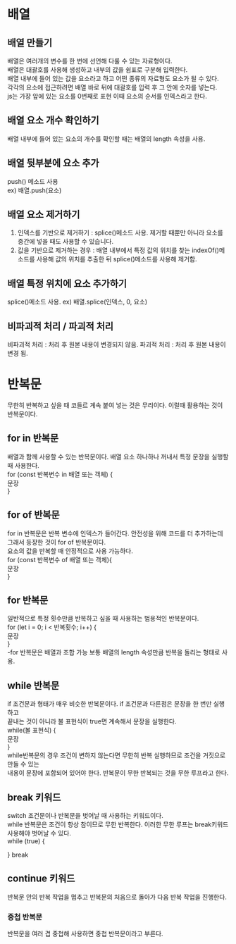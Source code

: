 # 배열

## 배열 만들기
배열은 여러개의 변수를 한 번에 선언해 다룰 수 있는 자료형이다.        
배열은 대괄호를 사용해 생성하고 내부의 값을 쉼표로 구분해 입력한다.    
배열 내부에 들어 있는 값을 요소라고 하고 어떤 종류의 자료형도 요소가 될 수 있다.    
각각의 요소에 접근하려면 배열 바로 뒤에 대괄호를 입력 후 그 안에 숫자를 넣는다.   
js는 가장 앞에 있는 요소를 0번째로 표현 이때 요소의 순서를 인덱스라고 한다.

## 배열 요소 개수 확인하기
배열 내부에 들어 있는 요소의 개수를 확인할 때는 배열의 length 속성을 사용.   

## 배열 뒷부분에 요소 추가
push() 메소드 사용  
ex) 배열.push(요소)

## 배열 요소 제거하기
1. 인덱스를 기반으로 제거하기 : splice()메소드 사용. 제거할 때뿐만 아니라 요소를 중간에 넣을 때도 사용할 수 있습니다.    
2. 값을 기반으로 제거하는 경우 : 배열 내부에서 특정 값의 위치를 찾는 indexOf()메소드를 사용해 값의 위치를 추출한 뒤 splice()메소드를 사용해 제거함.

## 배열 특정 위치에 요소 추가하기
splice()메소드 사용. ex) 배열.splice(인덱스, 0, 요소)

## 비파괴적 처리 / 파괴적 처리
비파괴적 처리 : 처리 후 원본 내용이 변경되지 않음.
파괴적 처리 : 처리 후 원본 내용이 변경 됨.

# 반복문
무한히 반복하고 싶을 때 코들르 계속 붙여 넣는 것은 무리이다. 이럴때 활용하는 것이 반복문이다.

## for in 반복문
배열과 함께 사용할 수 있는 반복문이다. 배열 요소 하나하나 꺼내서 특정 문장을 실행할 때 사용한다.    
for (const 반복변수 in 배열 또는 객체) {    
   문장   
   }
   
 ## for of 반복문
 for in 반복문은 반복 변수에 인덱스가 들어간다. 안전성을 위해 코드를 더 추가하는데 그래서 등장한 것이 for of 반복문이다.   
 요소의 값을 반복할 때 안정적으로 사용 가능하다.   
 for (const 반복변수 of 배열 또는 객체){   
 문장   
 }
 
 ## for 반복문
 일반적으로 특정 횟수만큼 반복하고 싶을 때 사용하는 범용적인 반복문이다.   
 for (let i = 0; i < 반복횟수; i++) {   
 문장   
 }   
 -for 반복문은 배열과 조합 가능 보통 배열의 length 속성만큼 반복을 돌리는 형태로 사용.
 
 ## while 반복문
 if 조건문과 형태가 매우 비슷한 반복문이다. if 조건문과 다른점은 문장을 한 번만 실행하고   
 끝내는 것이 아니라 불 표현식이 true면 계속해서 문장을 실행한다.   
 while(볼 표현식) {   
 문장   
 }   
 while반복문의 경우 조건이 변하지 않는다면 무한히 반복 실행하므로 조건을 거짓으로 만들 수 있는   
 내용이 문장에 포함되어 있어야 한다. 반복문이 무한 반복되는 것을 무한 루프라고 한다.
 
 ## break 키워드
 switch 조건문이나 반복문을 벗어날 때 사용하는 키워드이다.   
 while 반복문은 조건이 항상 참이므로 무한 반복한다. 이러한 무한 루프는 break키워드 사용해야 벗어날 수 있다.    
 while (true) {   
    
  } break   
  
  ## continue 키워드
  반복문 안의 반복 작업을 멈추고 반복문의 처음으로 돌아가 다음 반복 작업을 진행한다.   
  
  ### 중첩 반복문
  반복문을 여러 겹 중첩해 사용하면 중첩 반복문이라고 부른다.
 
